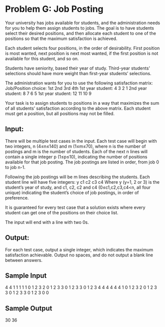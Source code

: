 # Problem G: Job Posting

Your university has jobs available for students, and the administration needs for you to help them assign students to jobs. The goal is to have students select their desired positions, and then allocate each student to one of the positions so that the maximum satisfaction is achieved.

Each student selects four positions, in the order of desirability. First position is most wanted, next position is next most wanted, if the first position is not available for this student, and so on.

Students have seniority, based their year of study. Third-year students’ selections should have more weight than first-year students’ selections.

The administration wants for you to use the following satisfaction matrix:
Job/Position choice:    1st    2nd    3rd    4th
1st year student:        4     3       2      1
2nd year student:        8     7       6      5
1st year student:        12    11      10     9

Your task is to assign students to positions in a way that maximizes the sum of
all students’ satisfaction according to the above matrix. Each student must get a
position, but all positions may not be filled.

## Input:
There will be multiple test cases in the input. Each test case will begin with two integers, n (4≤n≤140) and m (1≤m≤70), where n is the number of postings and m is the number of students. Each of the next n lines will contain a single integer p (1≤p≤10), indicating the number of positions available for that job posting. The job postings are listed in order, from job 0 to job n-1.

Following the job postings will be m lines describing the students. Each student line will have five integers:
      y c1 c2 c3 c4
Where y (y=1, 2 or 3) is the student’s year of study, and c1, c2, c2 and c4 (0≤c1,c2,c3,c4<n, all four unique) indicating the student’s choice of job postings, in order of preference.

It is guaranteed for every test case that a solution exists where every student can get one of the positions on their choice list.

The input will end with a line with two 0s.

## Output:
For each test case, output a single integer, which indicates the maximum satisfaction achievable. Output no spaces, and do not output a blank line between answers.

## Sample Input
4 4
1 
1
1
1
1 0 1 2 3
2 0 1 2 3
3 0 1 2 3
3 0 1 2 3
4 4
4
4
4
4
1 0 1 2 3
2 0 1 2 3
3 0 1 2 3
3 0 1 2 3
0 0

## Sample Output
30
36
